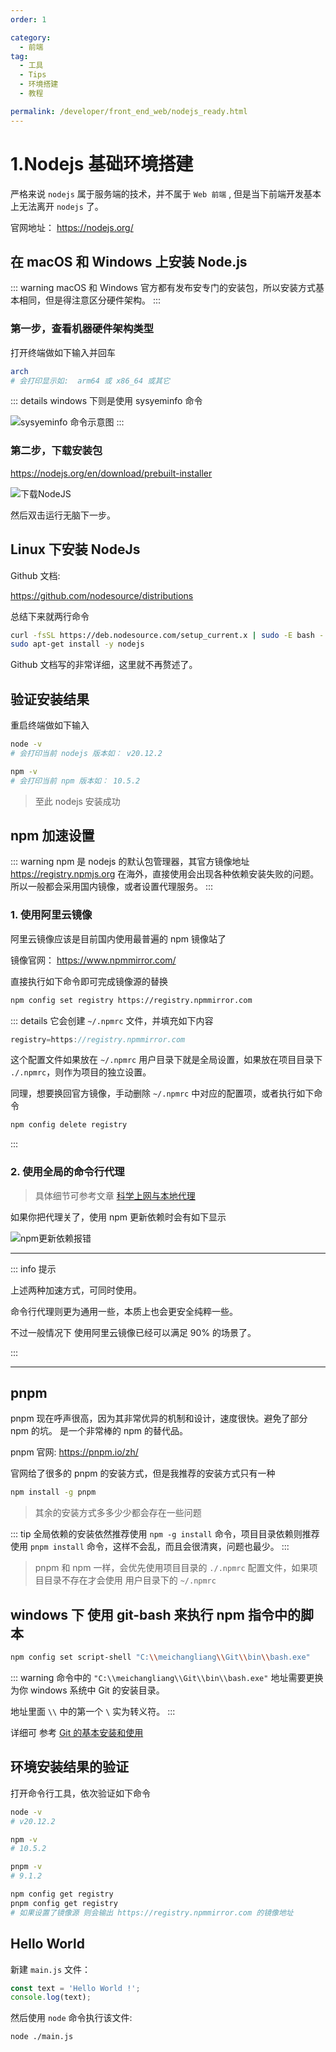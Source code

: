 ```yaml
---
order: 1

category:
  - 前端
tag:
  - 工具
  - Tips
  - 环境搭建
  - 教程

permalink: /developer/front_end_web/nodejs_ready.html
---
```


# 1.Nodejs 基础环境搭建

严格来说 `nodejs` 属于服务端的技术，并不属于 `Web 前端` , 但是当下前端开发基本上无法离开 `nodejs` 了。

官网地址：
https://nodejs.org/

## 在 macOS 和 Windows 上安装 Node.js

::: warning
macOS 和 Windows 官方都有发布安专门的安装包，所以安装方式基本相同，但是得注意区分硬件架构。
:::

### 第一步，查看机器硬件架构类型

打开终端做如下输入并回车

```bash
arch
# 会打印显示如:  arm64 或 x86_64 或其它
```

::: details windows 下则是使用 sysyeminfo 命令

![sysyeminfo 命令示意图](../basic/image/sysyeminfo.png)
:::

### 第二步，下载安装包

https://nodejs.org/en/download/prebuilt-installer

![下载NodeJS](./image/download_nodejs.png)

然后双击运行无脑下一步。

## Linux 下安装 NodeJs

Github 文档:

https://github.com/nodesource/distributions

总结下来就两行命令

```bash
curl -fsSL https://deb.nodesource.com/setup_current.x | sudo -E bash -
sudo apt-get install -y nodejs
```

Github 文档写的非常详细，这里就不再赘述了。

## 验证安装结果

重启终端做如下输入

```bash
node -v
# 会打印当前 nodejs 版本如： v20.12.2

npm -v
# 会打印当前 npm 版本如： 10.5.2
```

> 至此 nodejs 安装成功

## npm 加速设置

::: warning
npm 是 nodejs 的默认包管理器，其官方镜像地址 <https://registry.npmjs.org> 在海外，直接使用会出现各种依赖安装失败的问题。
所以一般都会采用国内镜像，或者设置代理服务。
:::

### 1. 使用阿里云镜像

阿里云镜像应该是目前国内使用最普遍的 npm 镜像站了

镜像官网：
https://www.npmmirror.com/

直接执行如下命令即可完成镜像源的替换

```bash
npm config set registry https://registry.npmmirror.com
```

::: details
它会创建 `~/.npmrc` 文件，并填充如下内容

```js
registry=https://registry.npmmirror.com
```

这个配置文件如果放在 `~/.npmrc` 用户目录下就是全局设置，如果放在项目目录下 `./.npmrc`，则作为项目的独立设置。

同理，想要换回官方镜像，手动删除 `~/.npmrc` 中对应的配置项，或者执行如下命令

```bash
npm config delete registry
```

:::

### 2. 使用全局的命令行代理

> 具体细节可参考文章 [科学上网与本地代理](/tutorial/proxy_wall_ready.html)

如果你把代理关了，使用 npm 更新依赖时会有如下显示

![npm更新依赖报错](./image/npm_local_propxy.png)

---

::: info 提示

上述两种加速方式，可同时使用。

命令行代理则更为通用一些，本质上也会更安全纯粹一些。

不过一般情况下 使用阿里云镜像已经可以满足 90% 的场景了。

:::

---

## pnpm

pnpm 现在呼声很高，因为其非常优异的机制和设计，速度很快。避免了部分 npm 的坑。
是一个非常棒的 npm 的替代品。

pnpm 官网:
https://pnpm.io/zh/

官网给了很多的 pnpm 的安装方式，但是我推荐的安装方式只有一种

```bash
npm install -g pnpm
```

> 其余的安装方式多多少少都会存在一些问题

::: tip
全局依赖的安装依然推荐使用 `npm -g install` 命令，项目目录依赖则推荐使用 `pnpm install` 命令，这样不会乱，而且会很清爽，问题也最少。
:::

> pnpm 和 npm 一样，会优先使用项目目录的 `./.npmrc` 配置文件，如果项目目录不存在才会使用 用户目录下的 `~/.npmrc`

## windows 下 使用 git-bash 来执行 npm 指令中的脚本

```bash
npm config set script-shell "C:\\meichangliang\\Git\\bin\\bash.exe"

```

::: warning
命令中的 `"C:\\meichangliang\\Git\\bin\\bash.exe"` 地址需要更换为你 windows 系统中 Git 的安装目录。

地址里面 `\\` 中的第一个 `\` 实为转义符。
:::

详细可 参考 [Git 的基本安装和使用](../../tools/git/)

## 环境安装结果的验证

打开命令行工具，依次验证如下命令

```bash
node -v
# v20.12.2

npm -v
# 10.5.2

pnpm -v
# 9.1.2

npm config get registry
pnpm config get registry
# 如果设置了镜像源 则会输出 https://registry.npmmirror.com 的镜像地址

```

## Hello World

新建 `main.js` 文件：

```js title="./main.js"
const text = 'Hello World !';
console.log(text);
```

然后使用 `node` 命令执行该文件:

```bash
node ./main.js

```
